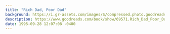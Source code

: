 ```yaml
---
title: "Rich Dad, Poor Dad"
background: https://i.gr-assets.com/images/S/compressed.photo.goodreads.com/books/1388211242l/69571._SY75_.jpg
description: https://www.goodreads.com/book/show/69571.Rich_Dad_Poor_Dad
date: 1995-09-28 12:07:08 -0400
---
```

